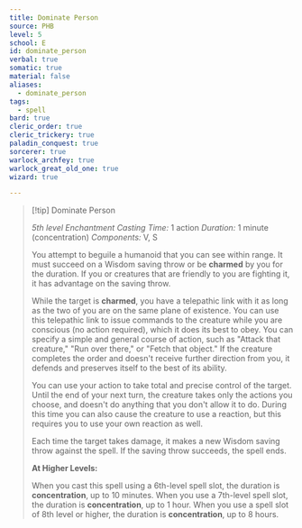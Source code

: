 ```yaml
---
title: Dominate Person
source: PHB
level: 5
school: E
id: dominate_person
verbal: true
somatic: true
material: false
aliases:
  - dominate_person
tags:
  - spell
bard: true
cleric_order: true
cleric_trickery: true
paladin_conquest: true
sorcerer: true
warlock_archfey: true
warlock_great_old_one: true
wizard: true

---
```

>[!tip] Dominate Person
>
> *5th level Enchantment*
> *Casting Time:* 1 action
> *Duration:* 1 minute (concentration)
> *Components:* V, S
>
>You attempt to beguile a humanoid that you can see within range. It must succeed on a Wisdom saving throw or be **charmed** by you for the duration. If you or creatures that are friendly to you are fighting it, it has advantage on the saving throw.
>
>While the target is **charmed**, you have a telepathic link with it as long as the two of you are on the same plane of existence. You can use this telepathic link to issue commands to the creature while you are conscious (no action required), which it does its best to obey. You can specify a simple and general course of action, such as "Attack that creature," "Run over there," or "Fetch that object." If the creature completes the order and doesn't receive further direction from you, it defends and preserves itself to the best of its ability.
>
>You can use your action to take total and precise control of the target. Until the end of your next turn, the creature takes only the actions you choose, and doesn't do anything that you don't allow it to do. During this time you can also cause the creature to use a reaction, but this requires you to use your own reaction as well.
>
>Each time the target takes damage, it makes a new Wisdom saving throw against the spell. If the saving throw succeeds, the spell ends.
>
>**At Higher Levels:**
>
>When you cast this spell using a 6th-level spell slot, the duration is **concentration**, up to 10 minutes. When you use a 7th-level spell slot, the duration is **concentration**, up to 1 hour. When you use a spell slot of 8th level or higher, the duration is **concentration**, up to 8 hours.
>

